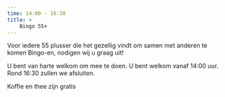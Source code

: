 ```yaml
---
time: 14:00 - 16:30
title: >
    Bingo 55+
---
```


Voor iedere 55 plusser die het gezellig vindt om samen met anderen te komen Bingo-en, nodigen wij u graag uit!

U bent van harte welkom om mee te doen. U bent welkom vanaf 14:00 uur. Rond 16:30 zullen we afsluiten.

Koffie en thee zijn gratis
